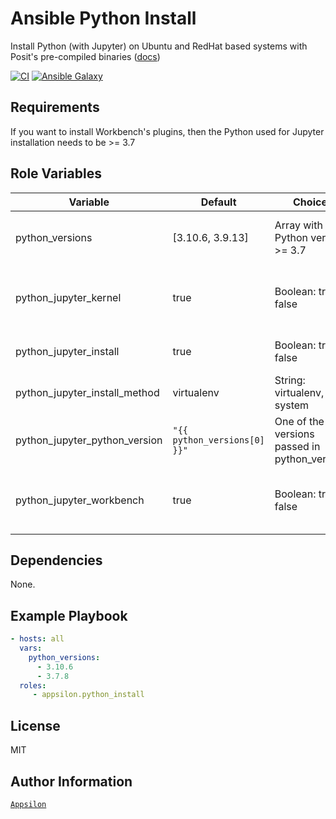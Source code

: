# Ansible Python Install

Install Python (with Jupyter) on Ubuntu and RedHat based systems with Posit's pre-compiled binaries ([docs](https://docs.posit.co/resources/install-python/))

[![CI](https://github.com/Appsilon/ansible-python-install/workflows/CI/badge.svg)](https://github.com/Appsilon/ansible-python-install/actions/workflows/ci.yml)
[![Ansible Galaxy](https://img.shields.io/badge/ansible--galaxy-appsilon.python_install-blue.svg)](https://galaxy.ansible.com/appsilon/python_install)

## Requirements

If you want to install Workbench's plugins, then the Python used for Jupyter installation needs to be >= 3.7

## Role Variables

| Variable        | Default          | Choices                           | Comments                              |
|-----------------|------------------|-----------------------------------|---------------------------------------|
| python_versions | [3.10.6, 3.9.13] | Array with Python versions >= 3.7 | Version have to be specified as 3.x.y |
| python_jupyter_kernel | true | Boolean: true, false | Makes Python available as a Jupyter Kernel |
| python_jupyter_install | true | Boolean: true, false | Whether to install Jupyter |
| python_jupyter_install_method | virtualenv | String: virtualenv, system | Method of Jupyter installation |
| python_jupyter_python_version | `"{{ python_versions[0] }}"` | One of the versions passed in python_versions  | Used only for virtualenv method |
| python_jupyter_workbench | true | Boolean: true, false | Whether to install Workbench's plugins for Jupyter |

## Dependencies

None.

## Example Playbook

```yaml
- hosts: all
  vars:
    python_versions:
      - 3.10.6
      - 3.7.8
  roles:
     - appsilon.python_install
```

## License

MIT

## Author Information

[`Appsilon`](https://appsilon.com/)
